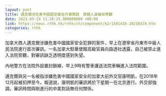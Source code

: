 ```yaml
---
layout: post
title: 邁克爾涉危害中國國安案在丹東開庭　使館人員被拒旁聽
date: 2021-03-19 11:26:25.000000000 +08:00
link: https://news.rthk.hk/rthk/ch/component/k2/1581438-20210319.htm
categories: rthk
---
```


加拿大商人邁克爾涉嫌危害中國國家安全犯罪的案件，早上在遼寧省丹東市中級人民法院進行首次審訊。一名加拿大駐華使館高級官員向路透社透露，自己被禁止進入法院旁聽，對審訊缺乏透明度感到失望。

內地警方在法院外設置封鎖線，早上9時有警車護送法院車輛進入法院範圍。

邁克爾與另一名被指涉嫌危害中國國家安全的加拿大前外交官康明凱，在2018年12月起被扣押至今。報道說，康明凱的審訊將於下星期一在北京進行。外交部強調，審訊時間與剛進行的中美對話無任何關係。

